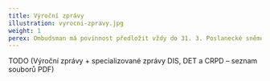 ```yaml
---
title: Výroční zprávy
illustration: vyrocni-zpravy.jpg
weight: 1
perex: Ombudsman má povinnost předložit vždy do 31. 3. Poslanecké sněmovně zprávu o své činnosti. Její součástí jsou i doporučení ombudsmana k přijetí nebo změně právních předpisů nebo k systémovému řešení zjištěných problémů. Poslanecká sněmovna obvykle po projednání zprávy ukládá vládě, aby se doporučeními ombudsmana zabývala.
---
```


TODO (Výroční zprávy + specializované zprávy DIS, DET a CRPD – seznam souborů PDF)

